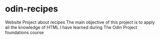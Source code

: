 # odin-recipes
Website Project about recipes
The main objective of this project is to apply all the knowledge of HTML I have learned during The Odin Project foundations course
